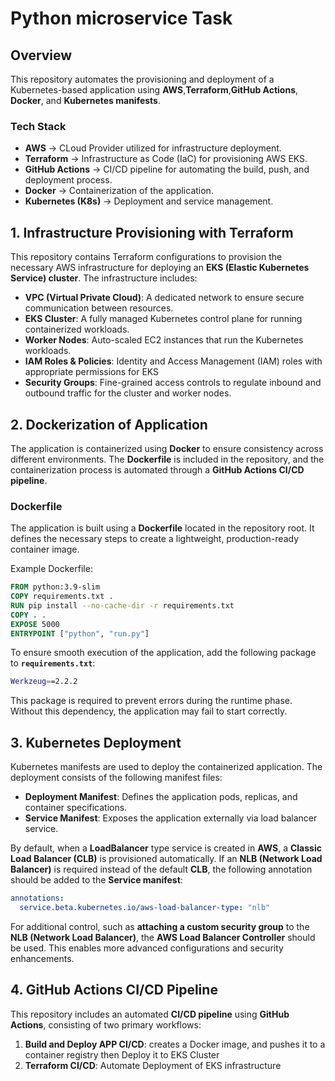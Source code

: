 # **Python microservice Task**

## **Overview**
This repository automates the provisioning and deployment of a Kubernetes-based application using **AWS**,**Terraform**,**GitHub Actions**, **Docker**, and **Kubernetes manifests**.

### **Tech Stack**
- **AWS** → CLoud Provider utilized for infrastructure deployment.
- **Terraform** → Infrastructure as Code (IaC) for provisioning AWS EKS.
- **GitHub Actions** → CI/CD pipeline for automating the build, push, and deployment process.
- **Docker** → Containerization of the application.
- **Kubernetes (K8s)** → Deployment and service management.

## **1. Infrastructure Provisioning with Terraform**
This repository contains Terraform configurations to provision the necessary AWS infrastructure for deploying an **EKS (Elastic Kubernetes Service) cluster**. The infrastructure includes:

- **VPC (Virtual Private Cloud)**: A dedicated network to ensure secure communication between resources.
- **EKS Cluster**: A fully managed Kubernetes control plane for running containerized workloads.
- **Worker Nodes**: Auto-scaled EC2 instances that run the Kubernetes workloads.
- **IAM Roles & Policies**: Identity and Access Management (IAM) roles with appropriate permissions for EKS
- **Security Groups**: Fine-grained access controls to regulate inbound and outbound traffic for the cluster and worker nodes.

## **2. Dockerization of Application**
The application is containerized using **Docker** to ensure consistency across different environments. The **Dockerfile** is included in the repository, and the containerization process is automated through a **GitHub Actions CI/CD pipeline**.

### **Dockerfile**
The application is built using a **Dockerfile** located in the repository root. It defines the necessary steps to create a lightweight, production-ready container image.

Example Dockerfile:
```dockerfile
FROM python:3.9-slim
COPY requirements.txt .
RUN pip install --no-cache-dir -r requirements.txt
COPY . .
EXPOSE 5000
ENTRYPOINT ["python", "run.py"]
```
To ensure smooth execution of the application, add the following package to **`requirements.txt`**:
```sh
Werkzeug==2.2.2
```
This package is required to prevent errors during the runtime phase. Without this dependency, the application may fail to start correctly.

## **3. Kubernetes Deployment**
Kubernetes manifests are used to deploy the containerized application. The deployment consists of the following manifest files:

- **Deployment Manifest**: Defines the application pods, replicas, and container specifications.
- **Service Manifest**: Exposes the application externally via load balancer service.

By default, when a **LoadBalancer** type service is created in **AWS**, a **Classic Load Balancer (CLB)** is provisioned automatically.
If an **NLB (Network Load Balancer)** is required instead of the default **CLB**, the following annotation should be added to the **Service manifest**:
```yaml
annotations:
  service.beta.kubernetes.io/aws-load-balancer-type: "nlb"
```
For additional control, such as **attaching a custom security group** to the **NLB (Network Load Balancer)**, the **AWS Load Balancer Controller** should be used. This enables more advanced configurations and security enhancements.


  ## **4. GitHub Actions CI/CD Pipeline**
This repository includes an automated **CI/CD pipeline** using **GitHub Actions**, consisting of two primary workflows:

1. **Build and Deploy APP CI/CD**: creates a Docker image, and pushes it to a container registry then Deploy it to EKS Cluster
2. **Terraform CI/CD**: Automate Deployment of EKS infrastructure


